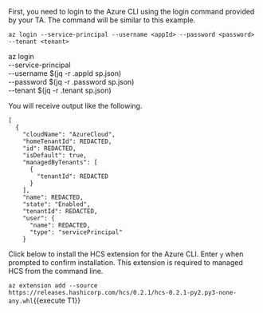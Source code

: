 First, you need to login to the Azure CLI using the login
command provided by your TA. The command will be similar
to this example.

`az login --service-principal --username <appId> --password <password> --tenant <tenant>`

az login \
  --service-principal \
  --username $(jq -r .appId sp.json) \
  --password $(jq -r .password sp.json) \
  --tenant $(jq -r .tenant sp.json)

You will receive output like the following.

```plaintext
[
  {
    "cloudName": "AzureCloud",
    "homeTenantId": REDACTED,
    "id": REDACTED,
    "isDefault": true,
    "managedByTenants": [
      {
        "tenantId": REDACTED
      }
    ],
    "name": REDACTED,
    "state": "Enabled",
    "tenantId": REDACTED,
    "user": {
      "name": REDACTED,
      "type": "servicePrincipal"
    }
```

Click below to install the HCS extension for the Azure CLI. Enter `y` when prompted
to confirm installation. This extension is required to managed HCS from the command line.

`az extension add --source https://releases.hashicorp.com/hcs/0.2.1/hcs-0.2.1-py2.py3-none-any.whl`{{execute T1}}